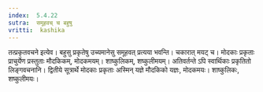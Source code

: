 ```yaml
---
index:  5.4.22
sutra:  समूहवच् च बहुषु
vritti:  kashika 
---
```


तत्प्रकृतवचने इत्येव। बहुसु प्रकृतेषु उच्यमानेसु समूहवत् प्रत्यया भवन्ति। चकारात् मयट् च। मोदकाः प्रकृताः प्राचुर्येण प्रस्तुताः मौदकिकम्, मोदकमयम्। शाष्कुलिकम्, शष्कुलीमयम्। अतिवर्तन्ते ऽपि स्वार्थिकाः प्रकृतितो लिङ्गवचनानि। द्वितीये सूत्रार्थे मोदकाः प्रकृताः अस्मिन् यज्ञे मौदकिको यज्ञः, मोदकमयः। शाष्कुलिकः, शष्कुलीमयः।

